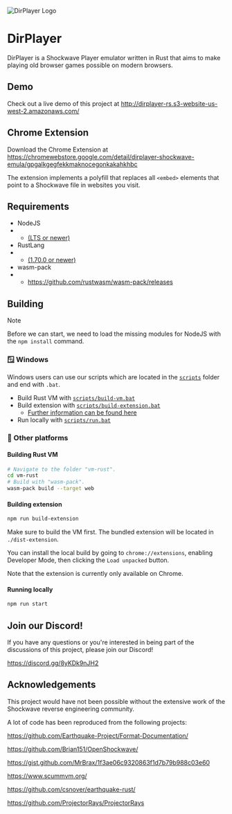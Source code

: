 ![DirPlayer Logo](public/logo128.png)

# DirPlayer

DirPlayer is a Shockwave Player emulator written in Rust that aims to make playing old browser games possible on modern browsers.

## Demo

Check out a live demo of this project at http://dirplayer-rs.s3-website-us-west-2.amazonaws.com/

## Chrome Extension

Download the Chrome Extension at https://chromewebstore.google.com/detail/dirplayer-shockwave-emula/gpgalkgegfekkmaknocegonkakahkhbc

The extension implements a polyfill that replaces all `<embed>` elements that point to a Shockwave file in websites you visit.

## Requirements
- NodeJS
- - [(LTS or newer)](https://nodejs.org/)
- RustLang
- - [(1.70.0 or newer)](https://www.rust-lang.org/)
- wasm-pack
- - https://github.com/rustwasm/wasm-pack/releases

## Building
> [!NOTE]  
> Before we can start, we need to load the missing modules for NodeJS with the `npm install` command.

### 🪟 Windows
Windows users can use our scripts which are located in the [`scripts`](https://github.com/igorlira/dirplayer-rs/tree/main/scripts) folder and end with `.bat`.
- Build Rust VM with [`scripts/build-vm.bat`](https://github.com/igorlira/dirplayer-rs/blob/main/scripts/build-vm.bat)
- Build extension with [`scripts/build-extension.bat`](https://github.com/igorlira/dirplayer-rs/blob/main/scripts/build-extension.bat)
  - [Further information can be found here](https://github.com/igorlira/dirplayer-rs?tab=readme-ov-file#building-extension)
- Run locally with [`scripts/run.bat`](https://github.com/igorlira/dirplayer-rs/blob/main/scripts/run.bat)

### 🐧 Other platforms
#### Building Rust VM

```bash
# Navigate to the folder "vm-rust".
cd vm-rust
# Build with "wasm-pack".
wasm-pack build --target web
```

#### Building extension

```bash
npm run build-extension
```

Make sure to build the VM first. The bundled extension will be located in `./dist-extension`. 

You can install the local build by going to `chrome://extensions`, enabling Developer Mode, then clicking the `Load unpacked` button.

Note that the extension is currently only available on Chrome.

#### Running locally

```bash
npm run start
```

## Join our Discord!

If you have any questions or you're interested in being part of the discussions of this project, please join our Discord!

https://discord.gg/8yKDk9nJH2

## Acknowledgements

This project would have not been possible without the extensive work of the Shockwave reverse engineering community.

A lot of code has been reproduced from the following projects:

https://github.com/Earthquake-Project/Format-Documentation/

https://github.com/Brian151/OpenShockwave/

https://gist.github.com/MrBrax/1f3ae06c9320863f1d7b79b988c03e60

https://www.scummvm.org/

https://github.com/csnover/earthquake-rust/

https://github.com/ProjectorRays/ProjectorRays
